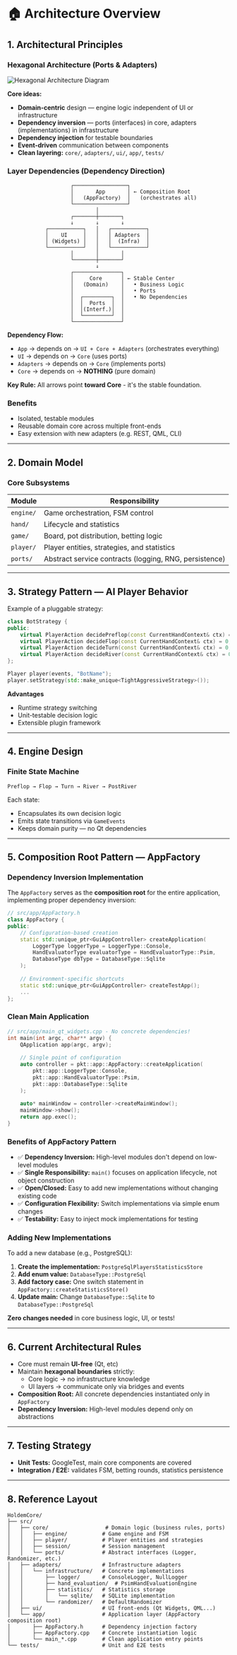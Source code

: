 # 🏠 Architecture Overview

## 1. Architectural Principles

### Hexagonal Architecture (Ports & Adapters)

![Hexagonal Architecture Diagram](architecture.png)

**Core ideas:**
- **Domain-centric** design — engine logic independent of UI or infrastructure
- **Dependency inversion** — ports (interfaces) in core, adapters (implementations) in infrastructure
- **Dependency injection** for testable boundaries
- **Event-driven** communication between components
- **Clean layering:** `core/`, `adapters/`, `ui/`, `app/`, `tests/`

### Layer Dependencies (Dependency Direction)

```
                    ┌─────────────────┐
                    │       App       │ ← Composition Root
                    │   (AppFactory)  │   (orchestrates all)
                    └─────────────────┘
                            │
                    ┌───────┼───────┐
                    ↓       ↓       ↓
            ┌───────────┐   │   ┌───────────┐
            │    UI     │   │   │ Adapters  │
            │ (Widgets) │   │   │  (Infra)  │
            └───────────┘   │   └───────────┘
                    │       │       │
                    └───────┼───────┘
                            ↓
                    ┌───────────────┐
                    │     Core      │ ← Stable Center
                    │   (Domain)    │   • Business Logic
                    │               │   • Ports
                    │  ┌─────────┐  │   • No Dependencies
                    │  │  Ports  │  │
                    │  │(Interf.)│  │
                    │  └─────────┘  │
                    └───────────────┘
```

**Dependency Flow:**
- `App` → depends on → `UI + Core + Adapters` (orchestrates everything)
- `UI` → depends on → `Core` (uses ports)
- `Adapters` → depends on → `Core` (implements ports)  
- `Core` → depends on → **NOTHING** (pure domain)

**Key Rule:** All arrows point **toward Core** - it's the stable foundation.

### Benefits
- Isolated, testable modules
- Reusable domain core across multiple front-ends
- Easy extension with new adapters (e.g. REST, QML, CLI)

---

## 2. Domain Model

### Core Subsystems
| Module | Responsibility |
|---------|----------------|
| `engine/` | Game orchestration, FSM control |
| `hand/` | Lifecycle and statistics |
| `game/` | Board, pot distribution, betting logic |
| `player/` | Player entities, strategies, and statistics |
| `ports/` | Abstract service contracts (logging, RNG, persistence) |

---

## 3. Strategy Pattern — AI Player Behavior

Example of a pluggable strategy:

```cpp
class BotStrategy {
public:
    virtual PlayerAction decidePreflop(const CurrentHandContext& ctx) = 0;
    virtual PlayerAction decideFlop(const CurrentHandContext& ctx) = 0;
    virtual PlayerAction decideTurn(const CurrentHandContext& ctx) = 0;
    virtual PlayerAction decideRiver(const CurrentHandContext& ctx) = 0;
};

Player player(events, "BotName");
player.setStrategy(std::make_unique<TightAggressiveStrategy>());
```

**Advantages**
- Runtime strategy switching  
- Unit-testable decision logic  
- Extensible plugin framework  

---

## 4. Engine Design

### Finite State Machine
`Preflop → Flop → Turn → River → PostRiver`

Each state:
- Encapsulates its own decision logic
- Emits state transitions via `GameEvents`
- Keeps domain purity — no Qt dependencies

---

## 5. Composition Root Pattern — AppFactory

### Dependency Inversion Implementation

The `AppFactory` serves as the **composition root** for the entire application, implementing proper dependency inversion:

```cpp
// src/app/AppFactory.h
class AppFactory {
public:
    // Configuration-based creation
    static std::unique_ptr<GuiAppController> createApplication(
        LoggerType loggerType = LoggerType::Console,
        HandEvaluatorType evaluatorType = HandEvaluatorType::Psim,
        DatabaseType dbType = DatabaseType::Sqlite
    );
    
    // Environment-specific shortcuts
    static std::unique_ptr<GuiAppController> createTestApp();
    ...
};
```

### Clean Main Application

```cpp
// src/app/main_qt_widgets.cpp - No concrete dependencies!
int main(int argc, char** argv) {
    QApplication app(argc, argv);
    
    // Single point of configuration
    auto controller = pkt::app::AppFactory::createApplication(
        pkt::app::LoggerType::Console,
        pkt::app::HandEvaluatorType::Psim,
        pkt::app::DatabaseType::Sqlite
    );
    
    auto* mainWindow = controller->createMainWindow();
    mainWindow->show();
    return app.exec();
}
```

### Benefits of AppFactory Pattern

- ✅ **Dependency Inversion:** High-level modules don't depend on low-level modules
- ✅ **Single Responsibility:** `main()` focuses on application lifecycle, not object construction
- ✅ **Open/Closed:** Easy to add new implementations without changing existing code
- ✅ **Configuration Flexibility:** Switch implementations via simple enum changes
- ✅ **Testability:** Easy to inject mock implementations for testing

### Adding New Implementations

To add a new database (e.g., PostgreSQL):

1. **Create the implementation:** `PostgreSqlPlayersStatisticsStore`
2. **Add enum value:** `DatabaseType::PostgreSql`
3. **Add factory case:** One switch statement in `AppFactory::createStatisticsStore()`
4. **Update main:** Change `DatabaseType::Sqlite` to `DatabaseType::PostgreSql`

**Zero changes needed** in core business logic, UI, or tests!

---

## 6. Current Architectural Rules

- Core must remain **UI-free** (Qt, etc)
- Maintain **hexagonal boundaries** strictly:
  - Core logic → no infrastructure knowledge  
  - UI layers → communicate only via bridges and events
- **Composition Root:** All concrete dependencies instantiated only in `AppFactory`
- **Dependency Inversion:** High-level modules depend only on abstractions

---

## 7. Testing Strategy

- **Unit Tests:** GoogleTest, main core components are covered  
- **Integration / E2E:** validates FSM, betting rounds, statistics persistence  

---

## 8. Reference Layout

```
HoldemCore/
├── src/
│   ├── core/                  # Domain logic (business rules, ports)
│   │   ├── engine/           # Game engine and FSM
│   │   ├── player/           # Player entities and strategies
│   │   ├── session/          # Session management
│   │   └── ports/            # Abstract interfaces (Logger, Randomizer, etc.)
│   ├── adapters/             # Infrastructure adapters
│   │   └── infrastructure/   # Concrete implementations
│   │       ├── logger/       # ConsoleLogger, NullLogger
│   │       ├── hand_evaluation/  # PsimHandEvaluationEngine
│   │       ├── statistics/   # Statistics storage
│   │       │   └── sqlite/   # SQLite implementation
│   │       └── randomizer/   # DefaultRandomizer
│   ├── ui/                   # UI front-ends (Qt Widgets, QML...)
│   └── app/                  # Application layer (AppFactory composition root)
│       ├── AppFactory.h      # Dependency injection factory
│       ├── AppFactory.cpp    # Concrete instantiation logic
│       └── main_*.cpp        # Clean application entry points
└── tests/                    # Unit and E2E tests
```





